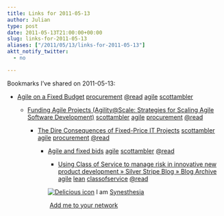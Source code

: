 ```yaml
---
title: Links for 2011-05-13
author: Julian
type: post
date: 2011-05-13T21:00:00+00:00
slug: links-for-2011-05-13 
aliases: ["/2011/05/13/links-for-2011-05-13"]
aktt_notify_twitter:
  - no

---
```

Bookmarks I&#8217;ve shared on 2011-05-13:

  * [Agile on a Fixed Budget][1] 
    [procurement][2] [@read][3] [agile][4] [scottambler][5] </li> 
    
      * [Funding Agile Projects (Agility@Scale: Strategies for Scaling Agile Software Development)][6] 
        [scottambler][5] [agile][4] [procurement][2] [@read][3] </li> 
        
          * [The Dire Consequences of Fixed-Price IT Projects][7] 
            [scottambler][5] [agile][4] [procurement][2] [@read][3] </li> 
            
              * [Agile and fixed bids][8] 
                [agile][4] [scottambler][5] [@read][3] </li> 
                
                  * [Using Class of Service to manage risk in innovative new product development &raquo; Silver Stripe Blog &raquo; Blog Archive][9] 
                    [agile][4] [lean][10] [classofservice][11] [@read][3] </li> </ul> 
                    
                    <p class="deliciouslink">
                      <a href="https://del.icio.us/synesthesia" title="See all my bookmarks on del.icio.us"><img src="https://www.synesthesia.co.uk/images/deliciousicon.jpg" alt="Delicious icon" /></a>&nbsp;I am <a href="https://del.icio.us/synesthesia" title="See all my bookmarks on del.icio.us">Synesthesia</a>
                    </p>
                    
                    <p class="deliciouslink">
                      <a href="https://del.icio.us/network?add=synesthesia" title="Add me to your del.icio.us network"><img src="https://www.synesthesia.co.uk/images/add.gif" alt="" /></a>&nbsp;<a href="https://del.icio.us/network?add=synesthesia" title="Add me to your del.icio.us network">Add me to your network</a>
                    </p>

 [1]: https://drdobbs.com/architecture-and-design/201202925
 [2]: https://www.delicious.com/synesthesia/procurement
 [3]: https://www.delicious.com/synesthesia/%40read
 [4]: https://www.delicious.com/synesthesia/agile
 [5]: https://www.delicious.com/synesthesia/scottambler
 [6]: https://www.ibm.com/developerworks/mydeveloperworks/blogs/ambler/entry/funding_agile_projects?lang=en
 [7]: https://drdobbs.com/architecture-and-design/199001126
 [8]: https://www.agilejournal.com/blogs/scott-ambler/6119-agile-and-fixed-bids
 [9]: https://toolsforagile.com/blog/archives/748
 [10]: https://www.delicious.com/synesthesia/lean
 [11]: https://www.delicious.com/synesthesia/classofservice